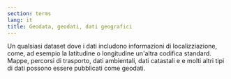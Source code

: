 ```yaml
---
section: terms
lang: it
title: Geodata, geodati, dati geografici
---
```


Un qualsiasi dataset dove i dati includono informazioni di localizziazione, come, ad esempio la latitudine o longitudine un'altra codifica standard. Mappe, percorsi di trasporto, dati ambientali, dati catastali e e molti altri tipi di dati possono essere pubblicati come geodati.
